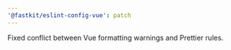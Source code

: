 ```yaml
---
'@fastkit/eslint-config-vue': patch
---
```


Fixed conflict between Vue formatting warnings and Prettier rules.
